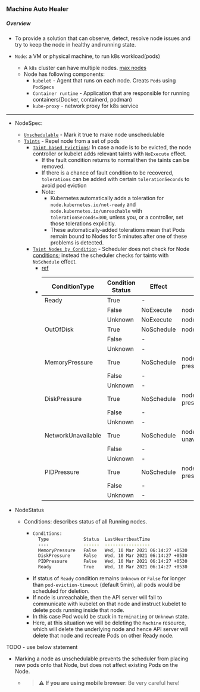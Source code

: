 ### Machine Auto Healer

##### Overview

- To provide a solution that can observe, detect, resolve node issues and try to keep the node in healthy and running state.

- `Node`: a VM or physical machine, to run k8s workload(pods)
  - A `k8s` cluster can have multiple nodes. [max nodes](https://kubernetes.io/docs/setup/best-practices/cluster-large/)
  - Node has following components:
    - `kubelet` - Agent that runs on each node. Creats `Pods` using `PodSpecs`
    - `Container runtime` - Application that are responsible for running containers(Docker, containerd, podman)
    - `kube-proxy` - network proxy for k8s service  

---  
  
- NodeSpec:
  - [`Unschedulable`](https://github.com/kubernetes/api/blob/master/core/v1/types.go#L4595) - Mark it true to make node unschedulable
  - [`Taints`](https://github.com/kubernetes/api/blob/master/core/v1/types.go#L4598) - Repel node from a set of pods
    - [`Taint based Evictions`](https://kubernetes.io/docs/concepts/scheduling-eviction/taint-and-toleration/#taint-based-evictions): In case a node is 
      to be evicted, the node controller or kubelet adds relevant taints with `NoExecute` effect.
      - If the fault condition returns to normal then the taints can be removed.
      - If there is a chance of fault condition to be recovered, `tolerations` can be added with certain `tolerationSeconds` to avoid pod eviction
      - Note:
        - Kubernetes automatically adds a toleration for `node.kubernetes.io/not-ready` and `node.kubernetes.io/unreachable` with `tolerationSeconds=300`, 
          unless you, or a controller, set those tolerations explicitly.
        - These automatically-added tolerations mean that Pods remain bound to Nodes for 5 minutes after one of these problems is detected.
    - [`Taint Nodes by Condition`](https://kubernetes.io/docs/concepts/scheduling-eviction/taint-and-toleration/#taint-nodes-by-condition) - Scheduler does not
      check for Node [conditions](https://github.com/kubernetes/api/blob/master/core/v1/types.go#L4766); instead the scheduler checks for taints with `NoSchedule` effect.
      - [ref](https://github.com/kubernetes/community/blob/8bdeb0a4d6e7a3fc9afdb874aa2cefa2ba88bc9c/contributors/design-proposals/scheduling/taint-node-by-condition.md)
      - 
        | ConditionType      | Condition Status   |Effect        | Key      |
        | ------------------ | ------------------ | ------------ | -------- |
        |Ready               |True                | -            | |
        |                    |False               | NoExecute    | node.kubernetes.io/not-ready           |
        |                    |Unknown             | NoExecute    | node.kubernetes.io/unreachable         |
        |OutOfDisk           |True                | NoSchedule   | node.kubernetes.io/out-of-disk         |
        |                    |False               | -            | |
        |                    |Unknown             | -            | |
        |MemoryPressure      |True                | NoSchedule   | node.kubernetes.io/memory-pressure     |
        |                    |False               | -            | |
        |                    |Unknown             | -            | |
        |DiskPressure        |True                | NoSchedule   | node.kubernetes.io/disk-pressure       |
        |                    |False               | -            | |
        |                    |Unknown             | -            | |
        |NetworkUnavailable  |True                | NoSchedule   | node.kubernetes.io/network-unavailable |
        |                    |False               | -            | |
        |                    |Unknown             | -            | |
        |PIDPressure         |True                | NoSchedule   | node.kubernetes.io/pid-pressure        |
        |                    |False               | -            | |
        |                    |Unknown             | -            | |


- NodeStatus
  - Conditions: describes status of all Running nodes.
    - ```bash
      Conditions:
        Type             Status  LastHeartbeatTime                 LastTransitionTime                Reason                       Message
        ----             ------  -----------------                 ------------------                ------                       -------
        MemoryPressure   False   Wed, 10 Mar 2021 06:14:27 +0530   Tue, 09 Mar 2021 14:41:58 +0530   KubeletHasSufficientMemory   kubelet has sufficient memory available
        DiskPressure     False   Wed, 10 Mar 2021 06:14:27 +0530   Tue, 09 Mar 2021 14:41:58 +0530   KubeletHasNoDiskPressure     kubelet has no disk pressure
        PIDPressure      False   Wed, 10 Mar 2021 06:14:27 +0530   Tue, 09 Mar 2021 14:41:58 +0530   KubeletHasSufficientPID      kubelet has sufficient PID available
        Ready            True    Wed, 10 Mar 2021 06:14:27 +0530   Tue, 09 Mar 2021 14:42:38 +0530   KubeletReady                 kubelet is posting ready status
      ```
    - If status of `Ready` condition remains `Unknown` or `False` for longer than `pod-eviction-timeout` (default 5min), all pods would be scheduled for deletion.
    - If node is unreachable, then the API server will fail to communicate with kubelet on that node and instruct kubelet to delete pods running inside that node.
    - In this case Pod would be stuck in `Terminating` or `Unknown` state.   
    - Here, at this situation we will be deleting the `Machine` resource, which will delete the underlying node and hence API server will delete that node and recreate Pods on other Ready node.
     
  
  
  
  
TODO - use below statement  
- Marking a node as unschedulable prevents the scheduler from placing new pods onto that Node, but does not affect existing Pods on the Node.
  - > :warning: **If you are using mobile browser**: Be very careful here!  